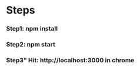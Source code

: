 # Steps

### Step1: npm install
### Step2: npm start
### Step3" Hit: http://localhost:3000 in chrome
